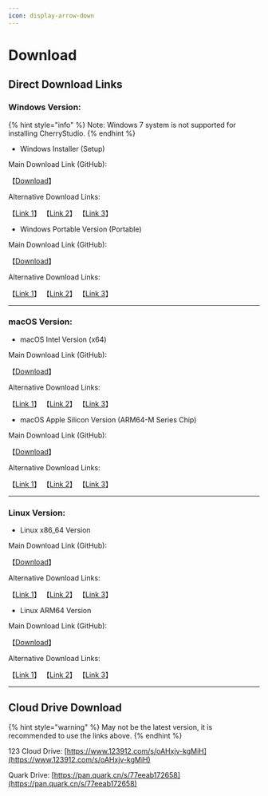 ```yaml
---
icon: display-arrow-down
---
```


# Download

## Direct Download Links

### Windows Version:

{% hint style="info" %}
Note: Windows 7 system is not supported for installing CherryStudio.&#x20;
{% endhint %}

* Windows Installer (Setup)

Main Download Link (GitHub):

【[Download](https://github.com/CherryHQ/cherry-studio/releases/downloadv0.9.30/Cherry-Studio-0.9.30-setup.exe)】

Alternative Download Links:

【[Link 1](https://download-cf.ocoolai.com/https://github.com/CherryHQ/cherry-studio/releases/download/v0.9.30/Cherry-Studio-0.9.30-setup.exe)】 【[Link 2](https://download.ocoolai.com/https://github.com/CherryHQ/cherry-studio/releases/download/v0.9.30/Cherry-Studio-0.9.30-setup.exe)】 【[Link 3](https://download.ocoolai.online/https://github.com/CherryHQ/cherry-studio/releases/download/v0.9.30/Cherry-Studio-0.9.30-setup.exe)】

* Windows Portable Version (Portable)

Main Download Link (GitHub):

【[Download](https://github.com/CherryHQ/cherry-studio/releases/downloadv0.9.30/Cherry-Studio-0.9.30-portable.exe)】

Alternative Download Links:

【[Link 1](https://download-cf.ocoolai.com/https://github.com/CherryHQ/cherry-studio/releases/download/v0.9.30/Cherry-Studio-0.9.30-portable.exe)】 【[Link 2](https://download.ocoolai.com/https://github.com/CherryHQ/cherry-studio/releases/download/v0.9.30/Cherry-Studio-0.9.30-portable.exe)】 【[Link 3](https://download.ocoolai.online/https://github.com/CherryHQ/cherry-studio/releases/download/v0.9.30/Cherry-Studio-0.9.30-portable.exe)】

***

### macOS Version:

* macOS Intel Version (x64)

Main Download Link (GitHub):

【[Download](https://github.com/CherryHQ/cherry-studio/releases/downloadv0.9.30/Cherry-Studio-0.9.30-x64.dmg)】

Alternative Download Links:

【[Link 1](https://download-cf.ocoolai.com/https://github.com/CherryHQ/cherry-studio/releases/download/v0.9.30/Cherry-Studio-0.9.30-x64.dmg)】 【[Link 2](https://download.ocoolai.com/https://github.com/CherryHQ/cherry-studio/releases/download/v0.9.30/Cherry-Studio-0.9.30-x64.dmg)】 【[Link 3](https://download.ocoolai.online/https://github.com/CherryHQ/cherry-studio/releases/download/v0.9.30/Cherry-Studio-0.9.30-x64.dmg)】

* macOS Apple Silicon Version (ARM64-M Series Chip)

Main Download Link (GitHub):

【[Download](https://github.com/CherryHQ/cherry-studio/releases/downloadv0.9.30/Cherry-Studio-0.9.30-arm64.dmg)】

Alternative Download Links:

【[Link 1](https://download-cf.ocoolai.com/https://github.com/CherryHQ/cherry-studio/releases/download/v0.9.30/Cherry-Studio-0.9.30-arm64.dmg)】 【[Link 2](https://download.ocoolai.com/https://github.com/CherryHQ/cherry-studio/releases/download/v0.9.30/Cherry-Studio-0.9.30-arm64.dmg)】 【[Link 3](https://download.ocoolai.online/https://github.com/CherryHQ/cherry-studio/releases/download/v0.9.30/Cherry-Studio-0.9.30-arm64.dmg)】

***

### Linux Version:

* Linux x86\_64 Version

Main Download Link (GitHub):

【[Download](https://github.com/CherryHQ/cherry-studio/releases/downloadv0.9.30/Cherry-Studio-0.9.30-x86_64.AppImage)】

Alternative Download Links:

【[Link 1](https://download-cf.ocoolai.com/https://github.com/CherryHQ/cherry-studio/releases/download/v0.9.30/Cherry-Studio-0.9.30-x86_64.AppImage)】 【[Link 2](https://download.ocoolai.com/https://github.com/CherryHQ/cherry-studio/releases/download/v0.9.30/Cherry-Studio-0.9.30-x86_64.AppImage)】 【[Link 3](https://download.ocoolai.online/https://github.com/CherryHQ/cherry-studio/releases/download/v0.9.30/Cherry-Studio-0.9.30-x86_64.AppImage)】

* Linux ARM64 Version

Main Download Link (GitHub):

【[Download](https://github.com/CherryHQ/cherry-studio/releases/downloadv0.9.30/Cherry-Studio-0.9.30-arm64.AppImage)】

Alternative Download Links:

【[Link 1](https://download-cf.ocoolai.com/https://github.com/CherryHQ/cherry-studio/releases/download/v0.9.30/Cherry-Studio-0.9.30-arm64.AppImage)】 【[Link 2](https://download.ocoolai.com/https://github.com/CherryHQ/cherry-studio/releases/download/v0.9.30/Cherry-Studio-0.9.30-arm64.AppImage)】 【[Link 3](https://download.ocoolai.online/https://github.com/CherryHQ/cherry-studio/releases/download/v0.9.30/Cherry-Studio-0.9.30-arm64.AppImage)】

***

## Cloud Drive Download

{% hint style="warning" %}
May not be the latest version, it is recommended to use the links above.
{% endhint %}

123 Cloud Drive: [https://www.123912.com/s/oAHxjv-kgMiH](https://www.123912.com/s/oAHxjv-kgMiH)

Quark Drive: [https://pan.quark.cn/s/77eeab172658](https://pan.quark.cn/s/77eeab172658)

